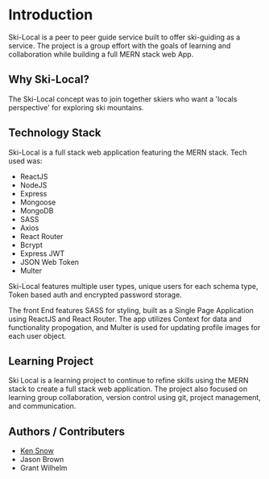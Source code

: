 # Introduction

Ski-Local is a peer to peer guide service built to offer ski-guiding as a service.  The project is a group effort with the goals of learning and collaboration while building a full MERN stack web App.

## Why Ski-Local?

The Ski-Local concept was to join together skiers who want a 'locals perspective' for exploring ski mountains. 

## Technology Stack

Ski-Local is a full stack web application featuring the MERN stack.  Tech used was:

+ ReactJS
+ NodeJS
+ Express
+ Mongoose
+ MongoDB
+ SASS
+ Axios
+ React Router
+ Bcrypt
+ Express JWT
+ JSON Web Token
+ Multer

Ski-Local features multiple user types, unique users for each schema type, Token based auth and encrypted password storage.

The front End features SASS for styling, built as a Single Page Application using ReactJS and React Router.  The app utilizes Context for data and functionality propogation, and Multer is used for updating profile images for each user object.  

## Learning Project

Ski Local is a learning project to continue to refine skills using the MERN stack to create a full stack web application.  The project also focused on learning group collaboration, version control using git, project management, and communication.  

## Authors / Contributers
+ [Ken Snow](http://www.ken-snow.com)
+ Jason Brown
+ Grant Wilhelm